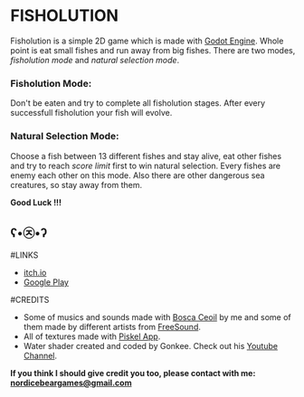 # FISHOLUTION

Fisholution is a simple 2D game which is made with [Godot Engine](https://godotengine.org). Whole point is eat small fishes and run away from big fishes.
There are two modes, *fisholution mode* and *natural selection mode*.

### Fisholution Mode: 
Don't be eaten and try to complete all fisholution stages. After every successfull fisholution your fish will evolve.

### Natural Selection Mode: 
Choose a fish between 13 different fishes and stay alive, eat other fishes and try to reach *score limit* first to win natural selection. Every fishes are enemy each other on this mode. Also there are other dangerous sea creatures, so stay away from them.  

**Good Luck !!!**
## ʕ•㉨•ʔ

#LINKS

- [itch.io](https://nordicebear.itch.io/fisholution)
- [Google Play](https://play.google.com/store/apps/details?id=com.NordicebearGames.Fisholution)

#CREDITS

- Some of musics and sounds made with [Bosca Ceoil](https://boscaceoil.net) by me and some of them made by different artists from [FreeSound](https://freesound.org).
- All of textures made with [Piskel App](https://www.piskelapp.com).
- Water shader created and coded by Gonkee. Check out his [Youtube Channel](https://www.youtube.com/channel/UCJqCPFHdbc6443G3Sz6VYDw/featured).

**If you think I should give credit you too, please contact with me: nordicebeargames@gmail.com**


